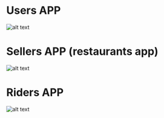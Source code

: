 

# Users APP



![alt text](https://github.com/taydinadnan/BringApp-Delivery-service-app/blob/main/users_food_app/ss/adnan%20APP.jpg?raw=true)


# Sellers APP (restaurants app)



![alt text](https://github.com/taydinadnan/BringApp-Delivery-service-app/blob/main/sellers_food_app/ss/adnan%20SELLERS.jpg?raw=true)


# Riders APP



![alt text](https://github.com/taydinadnan/BringApp-Delivery-service-app/blob/main/sellers_food_app/ss/adnan%20riders.jpg?raw=true)





